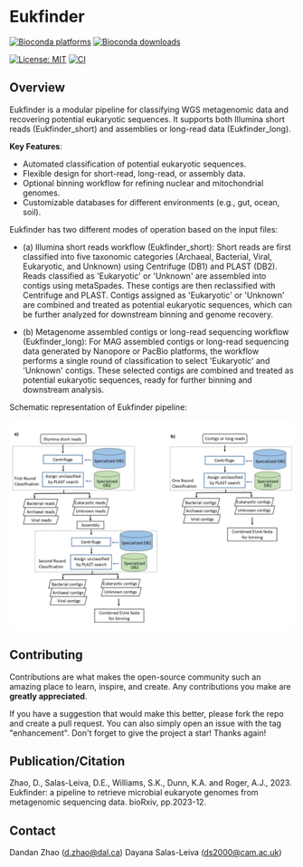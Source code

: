 # Eukfinder

[![Bioconda platforms](https://img.shields.io/conda/pn/bioconda/eukfinder?style=flag)](https://anaconda.org/bioconda/eukfinder)
[![Bioconda downloads](https://img.shields.io/conda/dn/bioconda/eukfinder.svg?style=flag&label=Bioconda%20install)](https://anaconda.org/bioconda/eukfinder)

[![License: MIT](https://img.shields.io/badge/License-MIT-yellow.svg)](https://github.com/RogerLab/Eukfinder/blob/main/LICENSE.txt)
[![CI](https://github.com/RogerLab/Eukfinder/workflows/Build/badge.svg)](https://github.com/RogerLab/Eukfinder/actions)



## Overview

Eukfinder is a modular pipeline for classifying WGS metagenomic data and recovering potential eukaryotic sequences. It supports both Illumina short reads (Eukfinder_short) and assemblies or long-read data (Eukfinder_long).

**Key Features**:
* Automated classification of potential eukaryotic sequences.
* Flexible design for short-read, long-read, or assembly data.
* Optional binning workflow for refining nuclear and mitochondrial genomes.
* Customizable databases for different environments (e.g., gut, ocean, soil).

Eukfinder has two different modes of operation based on the input files:

- (a) Illumina short reads workflow (Eukfinder_short): Short reads are first classified into five taxonomic categories (Archaeal, Bacterial, Viral, Eukaryotic, and Unknown) using Centrifuge (DB1) and PLAST (DB2). Reads classified as 'Eukaryotic' or 'Unknown' are assembled into contigs using metaSpades. These contigs are then reclassified with Centrifuge and PLAST. Contigs assigned as 'Eukaryotic' or 'Unknown' are combined and treated as potential eukaryotic sequences, which can be further analyzed for downstream binning and genome recovery.

- (b) Metagenome assembled contigs or long-read sequencing workflow (Eukfinder_long): For MAG assembled contigs or long-read sequencing data generated by Nanopore or PacBio platforms, the workflow performs a single round of classification to select 'Eukaryotic' and 'Unknown' contigs. These selected contigs are combined and treated as potential eukaryotic sequences, ready for further binning and downstream analysis.

Schematic representation of Eukfinder pipeline:

![Graphical_abstract](https://github.com/RogerLab/Eukfinder/blob/main/Eukfinder_workflow.jpg)


## Contributing

Contributions are what makes the open-source community such an amazing place to learn, inspire, and create. Any contributions you make are **greatly appreciated**.

If you have a suggestion that would make this better, please fork the repo and create a pull request. You can also simply open an issue with the tag "enhancement".
Don't forget to give the project a star! Thanks again!

<!-- Publication -->
## Publication/Citation

Zhao, D., Salas-Leiva, D.E., Williams, S.K., Dunn, K.A. and Roger, A.J., 2023. Eukfinder: a pipeline to retrieve microbial eukaryote genomes from metagenomic sequencing data. bioRxiv, pp.2023-12.


<!-- CONTACT -->
## Contact

Dandan Zhao (d.zhao@dal.ca)
Dayana Salas-Leiva (ds2000@cam.ac.uk)

